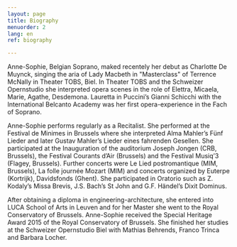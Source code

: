 ```yaml
---
layout: page
title: Biography
menuorder: 2
lang: en
ref: biography

---
```




Anne-Sophie, Belgian Soprano, maked recentely her debut as Charlotte De Muynck, singing the aria of Lady Macbeth in "Masterclass" of Terrence McNally in Theater TOBS, Biel.
In Theater TOBS and the Schweizer Opernstudio she interpreted opera scenes in the role of Elettra, Micaela, Marie, Agathe, Desdemona. Lauretta in Puccini’s Gianni Schicchi with the International Belcanto Academy was her first opera-experience in the Fach of Soprano.

Anne-Sophie performs regularly as a Recitalist. She performed at the Festival de Minimes in Brussels where she interpreted Alma Mahler’s Fünf Lieder and later Gustav Mahler’s Lieder eines fahrenden Gesellen. She participated at the Inauguration of the auditorium Joseph Jongen (CRB, Brussels), the Festival Courants d’Air (Brussels) and the Festival Musiq’3 (Flagey, Brussels). Further concerts were Le Lied postromantique (MIM, Brussels), La folle journée Mozart (MIM) and concerts organized by Euterpe (Kortrijk), Davidsfonds (Ghent). She participated in Oratorio such as Z. Kodaly’s Missa Brevis, J.S. Bach’s St John and G.F. Händel’s Dixit Dominus.

After obtaining a diploma in engineering-architecture, she entered into LUCA School of Arts in Leuven and for her Master she went to the Royal Conservatory of Brussels. Anne-Sophie received the Special Heritage Award 2015 of the Royal Conservatory of Brussels. She finished her studies at the Schweizer Opernstudio Biel with Mathias Behrends, Franco Trinca and Barbara Locher.
